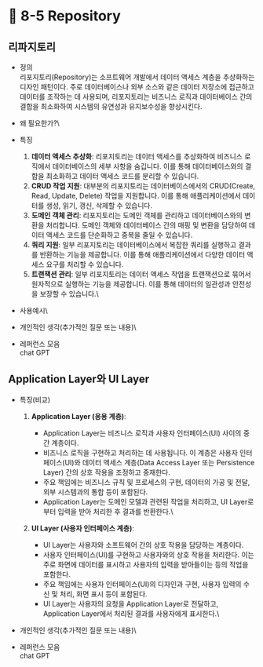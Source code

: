 # 🔸 8-5 Repository

## 리파지토리

* 정의 \
  리포지토리(Repository)는 소프트웨어 개발에서 데이터 액세스 계층을 추상화하는 디자인 패턴이다. 주로 데이터베이스나 외부 소스와 같은 데이터 저장소에 접근하고 데이터를 조작하는 데 사용되며, 리포지토리는 비즈니스 로직과 데이터베이스 간의 결합을 최소화하여 시스템의 유연성과 유지보수성을 향상시킨다.
* 왜 필요한가?\

* 특징
  1. **데이터 액세스 추상화**: 리포지토리는 데이터 액세스를 추상화하여 비즈니스 로직에서 데이터베이스의 세부 사항을 숨깁니다. 이를 통해 데이터베이스와의 결합을 최소화하고 데이터 액세스 코드를 분리할 수 있습니다.
  2. **CRUD 작업 지원**: 대부분의 리포지토리는 데이터베이스에서의 CRUD(Create, Read, Update, Delete) 작업을 지원합니다. 이를 통해 애플리케이션에서 데이터를 생성, 읽기, 갱신, 삭제할 수 있습니다.
  3. **도메인 객체 관리**: 리포지토리는 도메인 객체를 관리하고 데이터베이스와의 변환을 처리합니다. 도메인 객체와 데이터베이스 간의 매핑 및 변환을 담당하여 데이터 액세스 코드를 단순화하고 중복을 줄일 수 있습니다.
  4. **쿼리 지원**: 일부 리포지토리는 데이터베이스에서 복잡한 쿼리를 실행하고 결과를 반환하는 기능을 제공합니다. 이를 통해 애플리케이션에서 다양한 데이터 액세스 요구를 처리할 수 있습니다.
  5. **트랜잭션 관리**: 일부 리포지토리는 데이터 액세스 작업을 트랜잭션으로 묶어서 원자적으로 실행하는 기능을 제공합니다. 이를 통해 데이터의 일관성과 안전성을 보장할 수 있습니다.\

* 사용예시\

* 개인적인 생각(추가적인 질문 또는 내용)\

* 레퍼런스 모음\
  chat GPT

## Application Layer와 UI Layer

* 특징(비교)
  1. **Application Layer (응용 계층)**:
     * Application Layer는 비즈니스 로직과 사용자 인터페이스(UI) 사이의 중간 계층이다.
     * 비즈니스 로직을 구현하고 처리하는 데 사용됩니다. 이 계층은 사용자 인터페이스(UI)와 데이터 액세스 계층(Data Access Layer 또는 Persistence Layer) 간의 상호 작용을 조정하고 중재한다.
     * 주요 책임에는 비즈니스 규칙 및 프로세스의 구현, 데이터의 가공 및 전달, 외부 시스템과의 통합 등이 포함된다.
     * Application Layer는 도메인 모델과 관련된 작업을 처리하고, UI Layer로부터 입력을 받아 처리한 후 결과를 반환한다.\

  2. **UI Layer (사용자 인터페이스 계층)**:
     * UI Layer는 사용자와 소프트웨어 간의 상호 작용을 담당하는 계층이다.
     * 사용자 인터페이스(UI)를 구현하고 사용자와의 상호 작용을 처리한다. 이는 주로 화면에 데이터를 표시하고 사용자의 입력을 받아들이는 등의 작업을 포함한다.
     * 주요 책임에는 사용자 인터페이스(UI)의 디자인과 구현, 사용자 입력의 수신 및 처리, 화면 표시 등이 포함된다.
     * UI Layer는 사용자의 요청을 Application Layer로 전달하고, Application Layer에서 처리된 결과를 사용자에게 표시한다.\

* 개인적인 생각(추가적인 질문 또는 내용)\

* 레퍼런스 모음\
  chat GPT
